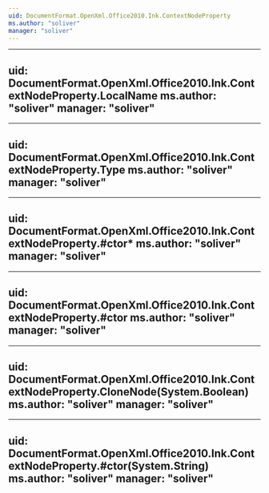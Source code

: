 ```yaml
---
uid: DocumentFormat.OpenXml.Office2010.Ink.ContextNodeProperty
ms.author: "soliver"
manager: "soliver"
---
```


---
uid: DocumentFormat.OpenXml.Office2010.Ink.ContextNodeProperty.LocalName
ms.author: "soliver"
manager: "soliver"
---

---
uid: DocumentFormat.OpenXml.Office2010.Ink.ContextNodeProperty.Type
ms.author: "soliver"
manager: "soliver"
---

---
uid: DocumentFormat.OpenXml.Office2010.Ink.ContextNodeProperty.#ctor*
ms.author: "soliver"
manager: "soliver"
---

---
uid: DocumentFormat.OpenXml.Office2010.Ink.ContextNodeProperty.#ctor
ms.author: "soliver"
manager: "soliver"
---

---
uid: DocumentFormat.OpenXml.Office2010.Ink.ContextNodeProperty.CloneNode(System.Boolean)
ms.author: "soliver"
manager: "soliver"
---

---
uid: DocumentFormat.OpenXml.Office2010.Ink.ContextNodeProperty.#ctor(System.String)
ms.author: "soliver"
manager: "soliver"
---
